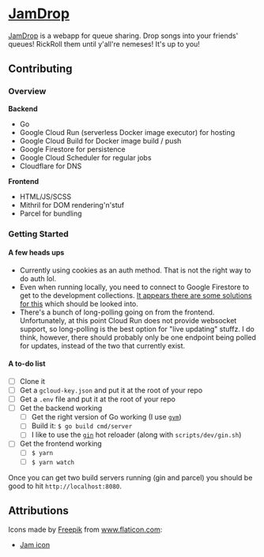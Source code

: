 # [JamDrop](https://jamdrop.app)

[JamDrop](https://jamdrop.app) is a webapp for queue sharing. Drop songs into your friends' queues! RickRoll them until y'all're nemeses! It's up to you!

## Contributing

### Overview

**Backend**
- Go
- Google Cloud Run (serverless Docker image executor) for hosting
- Google Cloud Build for Docker image build / push
- Google Firestore for persistence
- Google Cloud Scheduler for regular jobs
- Cloudflare for DNS

**Frontend**
- HTML/JS/SCSS
- Mithril for DOM rendering'n'stuf
- Parcel for bundling

### Getting Started

#### A few heads ups

- Currently using cookies as an auth method. That is not the right way to do auth lol.
- Even when running locally, you need to connect to Google Firestore to get to the development collections. [It appears there are some solutions for this](https://hub.docker.com/r/mtlynch/firestore-emulator/) which should be looked into.
- There's a bunch of long-polling going on from the frontend. Unfortunately, at this point Cloud Run does not provide websocket support, so long-polling is the best option for "live updating" stuffz. I do think, however, there should probably only be one endpoint being polled for updates, instead of the two that currently exist.

#### A to-do list

- [ ] Clone it
- [ ] Get a `gcloud-key.json` and put it at the root of your repo
- [ ] Get a `.env` file and put it at the root of your repo
- [ ] Get the backend working
  - [ ] Get the right version of Go working (I use [`gvm`](https://github.com/moovweb/gvm))
  - [ ] Build it: `$ go build cmd/server`
  - [ ] I like to use the [`gin`](https://github.com/codegangsta/gin) hot reloader (along with `scripts/dev/gin.sh`)
- [ ] Get the frontend working
  - [ ] `$ yarn`
  - [ ] `$ yarn watch`
  
Once you can get two build servers running (gin and parcel) you should be good to hit `http://localhost:8080`.

## Attributions

Icons made by [Freepik](https://www.flaticon.com/authors/freepik) from www.flaticon.com:
- [Jam icon](https://jamdrop.app/public/jam.489cda7e.svg)
